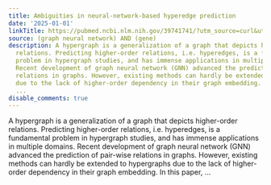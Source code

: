 ```yaml
---
title: Ambiguities in neural-network-based hyperedge prediction
date: '2025-01-01'
linkTitle: https://pubmed.ncbi.nlm.nih.gov/39741741/?utm_source=curl&utm_medium=rss&utm_campaign=pubmed-2&utm_content=1x5bM_TNL8gjogAcnslpo2s2PbDe-61JVM2h9yowOYSiZ7Dkrt&fc=20220919211934&ff=20250102170921&v=2.18.0.post9+e462414
source: (graph neural network) AND (gene)
description: A hypergraph is a generalization of a graph that depicts higher-order
  relations. Predicting higher-order relations, i.e. hyperedges, is a fundamental
  problem in hypergraph studies, and has immense applications in multiple domains.
  Recent development of graph neural network (GNN) advanced the prediction of pair-wise
  relations in graphs. However, existing methods can hardly be extended to hypergraphs
  due to the lack of higher-order dependency in their graph embedding. In this paper,
  ...
disable_comments: true
---
```

A hypergraph is a generalization of a graph that depicts higher-order relations. Predicting higher-order relations, i.e. hyperedges, is a fundamental problem in hypergraph studies, and has immense applications in multiple domains. Recent development of graph neural network (GNN) advanced the prediction of pair-wise relations in graphs. However, existing methods can hardly be extended to hypergraphs due to the lack of higher-order dependency in their graph embedding. In this paper, ...
